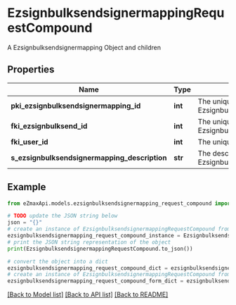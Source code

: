 # EzsignbulksendsignermappingRequestCompound

A Ezsignbulksendsignermapping Object and children

## Properties

Name | Type | Description | Notes
------------ | ------------- | ------------- | -------------
**pki_ezsignbulksendsignermapping_id** | **int** | The unique ID of the Ezsignbulksendsignermapping | [optional] 
**fki_ezsignbulksend_id** | **int** | The unique ID of the Ezsignbulksend | 
**fki_user_id** | **int** | The unique ID of the User | [optional] 
**s_ezsignbulksendsignermapping_description** | **str** | The description of the Ezsignbulksendsignermapping | 

## Example

```python
from eZmaxApi.models.ezsignbulksendsignermapping_request_compound import EzsignbulksendsignermappingRequestCompound

# TODO update the JSON string below
json = "{}"
# create an instance of EzsignbulksendsignermappingRequestCompound from a JSON string
ezsignbulksendsignermapping_request_compound_instance = EzsignbulksendsignermappingRequestCompound.from_json(json)
# print the JSON string representation of the object
print(EzsignbulksendsignermappingRequestCompound.to_json())

# convert the object into a dict
ezsignbulksendsignermapping_request_compound_dict = ezsignbulksendsignermapping_request_compound_instance.to_dict()
# create an instance of EzsignbulksendsignermappingRequestCompound from a dict
ezsignbulksendsignermapping_request_compound_form_dict = ezsignbulksendsignermapping_request_compound.from_dict(ezsignbulksendsignermapping_request_compound_dict)
```
[[Back to Model list]](../README.md#documentation-for-models) [[Back to API list]](../README.md#documentation-for-api-endpoints) [[Back to README]](../README.md)



